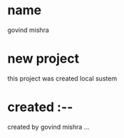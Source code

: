 # name
govind mishra
# new project 
this project was created local sustem
# created :--
created by govind mishra ...

